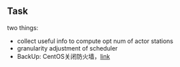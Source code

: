 ## Task
 two things:
 - collect useful info to compute opt num of actor stations
 - granularity adjustment of scheduler
 - BackUp: CentOS关闭防火墙，[link](http://www.centoscn.com/CentosBug/osbug/2016/0702/7562.html)